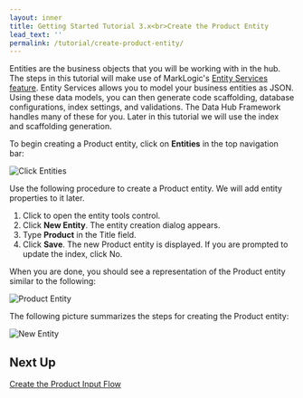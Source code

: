 ```yaml
---
layout: inner
title: Getting Started Tutorial 3.x<br>Create the Product Entity
lead_text: ''
permalink: /tutorial/create-product-entity/
---
```


Entities are the business objects that you will be working with in the hub. The steps in this tutorial will make use of MarkLogic's [Entity Services feature](https://docs.marklogic.com/guide/entity-services). Entity Services allows you to model your business entities as JSON. Using these data models, you can then generate code scaffolding, database configurations, index settings, and validations. The Data Hub Framework handles many of these for you. Later in this tutorial we will use the index and scaffolding generation.

To begin creating a Product entity, click on **Entities** in the top navigation bar:

![Click Entities]({{site.baseurl}}/images/3x/create-product-entity/entities-select.png)

Use the following procedure to create a Product entity. We will add entity properties to it later.

1. Click <span class="circle-button"><i class="fa fa-wrench"></i></span> to open the entity tools control.
1. Click **New Entity**. The entity creation dialog appears.
1. Type **Product** in the Title field.
1. Click **Save**. The new Product entity is displayed. If you are prompted to update the index, click No.

When you are done, you should see a representation of the Product entity similar to the following:

![Product Entity]({{site.baseurl}}/images/3x/create-product-entity/first-entity.png)

The following picture summarizes the steps for creating the Product entity:

![New Entity]({{site.baseurl}}/images/3x/create-product-entity/create-product-entity.png)

## Next Up
[Create the Product Input Flow](../create-product-input-flow/)
